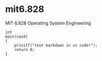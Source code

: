 # mit6.828
MIT 6.828 Operating System Engineering

    int
    main(void)
    {
        prinitf("test markdown in vs code!");
        return 0;
    }